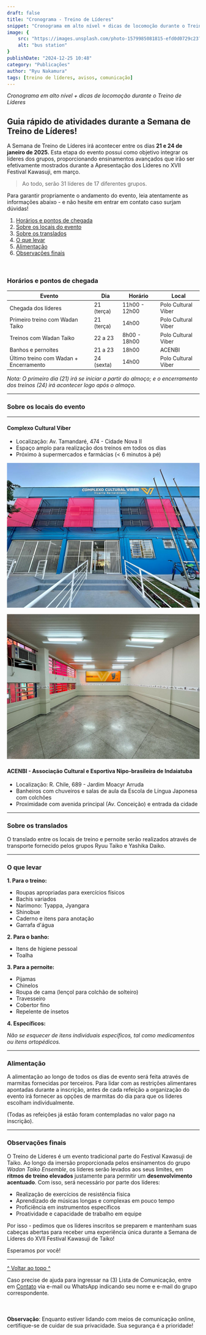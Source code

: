 ```yaml
---
draft: false
title: "Cronograma - Treino de Líderes"
snippet: "Cronograma em alto nível + dicas de locomoção durante o Treino de Líderes"
image: {
    src: "https://images.unsplash.com/photo-1579985081815-efd0d0729c23?q=80&w=2874&auto=format&fit=crop&ixlib=rb-4.0.3&ixid=M3wxMjA3fDB8MHxwaG90by1wYWdlfHx8fGVufDB8fHx8fA%3D%3D",
    alt: "bus station"
}
publishDate: "2024-12-25 10:48"
category: "Publicações"
author: "Ryu Nakamura"
tags: [treino de líderes, avisos, comunicação]
---
```


_Cronograma em alto nível + dicas de locomoção durante o Treino de Líderes_

## Guia rápido de atividades durante a Semana de Treino de Líderes!

A Semana de Treino de Líderes irá acontecer entre os dias **21 e 24 de janeiro de 2025.**
Esta etapa do evento possui como objetivo integrar os líderes dos grupos, proporcionando ensinamentos avançados que irão ser efetivamente mostrados durante a Apresentação dos Líderes no XVII Festival Kawasuji, em março.

> Ao todo, serão 31 líderes de 17 diferentes grupos.

Para garantir propriamente o andamento do evento, leia atentamente as informações abaixo - e não hesite em entrar em contato caso surjam dúvidas!

1. [Horários e pontos de chegada](#horários-e-pontos-de-chegada)
2. [Sobre os locais do evento](#sobre-os-locais-do-evento)
3. [Sobre os translados](#sobre-os-translados)
4. [O que levar](#o-que-levar)
5. [Alimentação](#alimentação)
6. [Observações finais](#observações-finais)

<br>

### Horários e pontos de chegada

| Evento                                      | Dia        | Horário            | Local               |
|---------------------------------------------|------------|--------------------|---------------------|
| Chegada dos líderes                         | 21 (terça) | 11h00 - 12h00      | Polo Cultural Viber |
| Primeiro treino com Wadan Taiko             | 21 (terça) | 14h00              | Polo Cultural Viber |
| Treinos com Wadan Taiko                     | 22 a 23    | 8h00 - 18h00       | Polo Cultural Viber |
| Banhos e pernoites                          | 21 a 23    | 18h00              | ACENBI              |
| Último treino com Wadan + Encerramento      | 24 (sexta) | 14h00              | Polo Cultural Viber |


*Nota: O primeiro dia (21) irá se iniciar a partir do almoço; e o encerramento dos treinos (24) irá acontecer logo após o almoço.*

---

### Sobre os locais do evento

---

#### Complexo Cultural Viber

- Localização: Av. Tamandaré, 474 - Cidade Nova II
- Espaço amplo para realização dos treinos em todos os dias
- Próximo à supermercados e farmácias (< 6 minutos à pé)

![complexo viber](images/complexo_viber_frente.JPG)
<br>

![sala complexo viber](images/complexo_viber_sala.JPG)

#### ACENBI - Associação Cultural e Esportiva Nipo-brasileira de Indaiatuba

- Localização: R. Chile, 689 - Jardim Moacyr Arruda
- Banheiros com chuveiros e salas de aula da Escola de Língua Japonesa com colchões
- Proximidade com avenida principal (Av. Conceição) e entrada da cidade

---

### Sobre os translados

O translado entre os locais de treino e pernoite serão realizados através de transporte fornecido pelos grupos Ryuu Taiko e Yashika Daiko. 

---

### O que levar

**1. Para o treino:**
- Roupas apropriadas para exercícios físicos
- Bachis variados
- Narimono: Tyappa, Jyangara
- Shinobue
- Caderno e itens para anotação
- Garrafa d'água

**2. Para o banho:**
- Itens de higiene pessoal
- Toalha

**3. Para a pernoite:**
- Pijamas
- Chinelos
- Roupa de cama (lençol para colchão de solteiro)
- Travesseiro
- Cobertor fino
- Repelente de insetos

**4. Específicos:**

*Não se esquecer de itens individuais específicos, tal como medicamentos ou itens ortopédicos.*

---

### Alimentação

A alimentação ao longo de todos os dias de evento será feita através de marmitas fornecidas por terceiros.
Para lidar com as restrições alimentares apontadas durante a inscrição, antes de cada refeição a organização do evento irá fornecer as opções de marmitas do dia para que os líderes escolham individualmente.

(Todas as refeições já estão foram contempladas no valor pago na inscrição).

---

### Observações finais
O Treino de Líderes é um evento tradicional parte do Festival Kawasuji de Taiko. Ao longo da imersão proporcionada pelos ensinamentos do grupo *Wadan Taiko Ensemble*, os líderes serão levados aos seus limites, em **ritmos de treino elevados** justamente para permitir um **desenvolvimento acentuado**. Com isso, será necessário por parte dos líderes:
- Realização de exercícios de resistência física
- Aprendizado de músicas longas e complexas em pouco tempo
- Proficiência em instrumentos específicos
- Proatividade e capacidade de trabalho em equipe

Por isso - pedimos que os líderes inscritos se preparem e mantenham suas cabeças abertas para receber uma experiência única durante a Semana de Líderes do XVII Festival Kawasuji de Taiko!


Esperamos por você!

---


[^ Voltar ao topo ^](#top)
 

Caso precise de ajuda para ingressar na (3) Lista de Comunicação, entre em [Contato](https://festivalkawasuji.com.br/contato) via e-mail ou WhatsApp indicando seu nome e e-mail do grupo correspondente.
<br>
<br>
<br>
<br>
**Observação**: Enquanto estiver lidando com meios de comunicação online, certifique-se de cuidar de sua privacidade. Sua segurança é a prioridade!
<br>
<br>
<br>
<br>